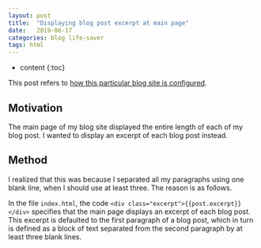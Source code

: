 ```yaml
---
layout: post
title:  "Displaying blog post excerpt at main page"
date:   2019-06-17
categories: blog life-saver
tags: html
---
```


* content
{:toc}

This post refers to [how this particular blog site is configured](https://largecats.github.io/2019/06/17/Build-blog/).

## Motivation

The main page of my blog site displayed the entire length of each of my blog post. I wanted to display an excerpt of each blog post instead.

## Method

I realized that this was because I separated all my paragraphs using one blank line, when I should use at least three. The reason is as follows.

In the file `index.html`, the code `<div class="excerpt">{{post.excerpt}}</div>` specifies that the main page displays an excerpt of each blog post. This excerpt is defaulted to the first paragraph of a blog post, which in turn is defined as a block of text separated from the second paragraph by at least three blank lines.